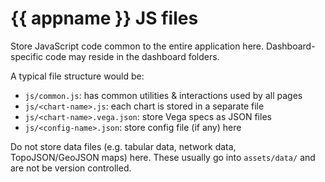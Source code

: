 {{ appname }} JS files
================================================================================

Store JavaScript code common to the entire application here.
Dashboard-specific code may reside in the dashboard folders.

A typical file structure would be:

- `js/common.js`:               has common utilities & interactions used by all pages
- `js/<chart-name>.js`:         each chart is stored in a separate file
- `js/<chart-name>.vega.json`:  store Vega specs as JSON files
- `js/<config-name>.json`:      store config file (if any) here

Do not store data files (e.g. tabular data, network data, TopoJSON/GeoJSON maps)
here. These usually go into `assets/data/` and are not be version controlled.
